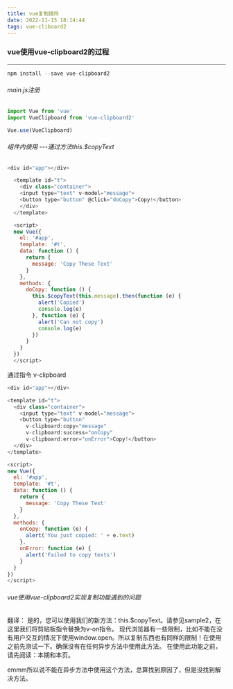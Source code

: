 ```yaml
---
title: vue复制插件
date: 2022-11-15 18:14:44
tags: vue-cliboard2
---
```


### vue使用vue-clipboard2的过程

------

```js
npm install --save vue-clipboard2
```

###### main.js注册

```javascript
import Vue from 'vue'
import VueClipboard from 'vue-clipboard2'

Vue.use(VueClipboard)
```

###### 组件内使用  ---通过方法this.$copyText

```javascript
<div id="app"></div>

  <template id="t">
    <div class="container">
    <input type="text" v-model="message">
    <button type="button" @click="doCopy">Copy!</button>
    </div>
  </template>

  <script>
  new Vue({
    el: '#app',
    template: '#t',
    data: function () {
      return {
        message: 'Copy These Text'
      }
    },
    methods: {
      doCopy: function () {
        this.$copyText(this.message).then(function (e) {
          alert('Copied')
          console.log(e)
        }, function (e) {
          alert('Can not copy')
          console.log(e)
        })
      }
    }
  })
  </script>
```

通过指令 v-clipboard

```javascript
<div id="app"></div>

<template id="t">
  <div class="container">
    <input type="text" v-model="message">
    <button type="button"
      v-clipboard:copy="message"
      v-clipboard:success="onCopy"
      v-clipboard:error="onError">Copy!</button>
  </div>
</template>

<script>
new Vue({
  el: '#app',
  template: '#t',
  data: function () {
    return {
      message: 'Copy These Text'
    }
  },
  methods: {
    onCopy: function (e) {
      alert('You just copied: ' + e.text)
    },
    onError: function (e) {
      alert('Failed to copy texts')
    }
  }
})
</script>
```

###### vue使用vue-clipboard2实现复制功能遇到的问题

翻译：
是的，您可以使用我们的新方法：this.$copyText。请参见sample2，在这里我们将剪贴板指令替换为v-on指令。
现代浏览器有一些限制，比如不能在没有用户交互的情况下使用window.open。所以复制东西也有同样的限制！在使用之前先测试一下。确保没有在任何异步方法中使用此方法。
在使用此功能之前，请先阅读：本期和本页。

emmm所以说不能在异步方法中使用这个方法，总算找到原因了，但是没找到解决方法。